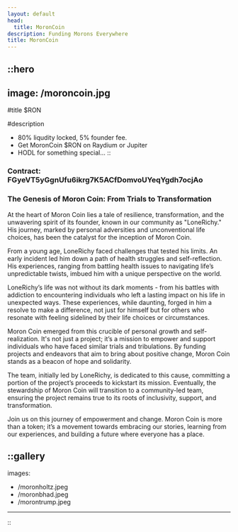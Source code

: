 ```yaml
---
layout: default
head:
  title: MoronCoin
description: Funding Morons Everywhere
title: MoronCoin
---
```


::hero
---
image: /moroncoin.jpg
---
#title
$RON

#description
- 80% liqudity locked, 5% founder fee.
- Get MoronCoin $RON on Raydium or Jupiter
- HODL for something special...
::

### **Contract: FGyeVT5yGgnUfu6ikrg7K5ACfDomvoUYeqYgdh7ocjAo**

### **The Genesis of Moron Coin: From Trials to Transformation**

At the heart of Moron Coin lies a tale of resilience, transformation, and the unwavering spirit of its founder, known in our community as "LoneRichy." His journey, marked by personal adversities and unconventional life choices, has been the catalyst for the inception of Moron Coin.

From a young age, LoneRichy faced challenges that tested his limits. An early incident led him down a path of health struggles and self-reflection. His experiences, ranging from battling health issues to navigating life’s unpredictable twists, imbued him with a unique perspective on the world.

LoneRichy’s life was not without its dark moments - from his battles with addiction to encountering individuals who left a lasting impact on his life in unexpected ways. These experiences, while daunting, forged in him a resolve to make a difference, not just for himself but for others who resonate with feeling sidelined by their life choices or circumstances.

Moron Coin emerged from this crucible of personal growth and self-realization. It's not just a project; it’s a mission to empower and support individuals who have faced similar trials and tribulations. By funding projects and endeavors that aim to bring about positive change, Moron Coin stands as a beacon of hope and solidarity.

The team, initially led by LoneRichy, is dedicated to this cause, committing a portion of the project’s proceeds to kickstart its mission. Eventually, the stewardship of Moron Coin will transition to a community-led team, ensuring the project remains true to its roots of inclusivity, support, and transformation.

Join us on this journey of empowerment and change. Moron Coin is more than a token; it’s a movement towards embracing our stories, learning from our experiences, and building a future where everyone has a place.

::gallery
---
images:
  - /moronholtz.jpeg
  - /moronbhad.jpeg
  - /morontrump.jpeg
---
::
